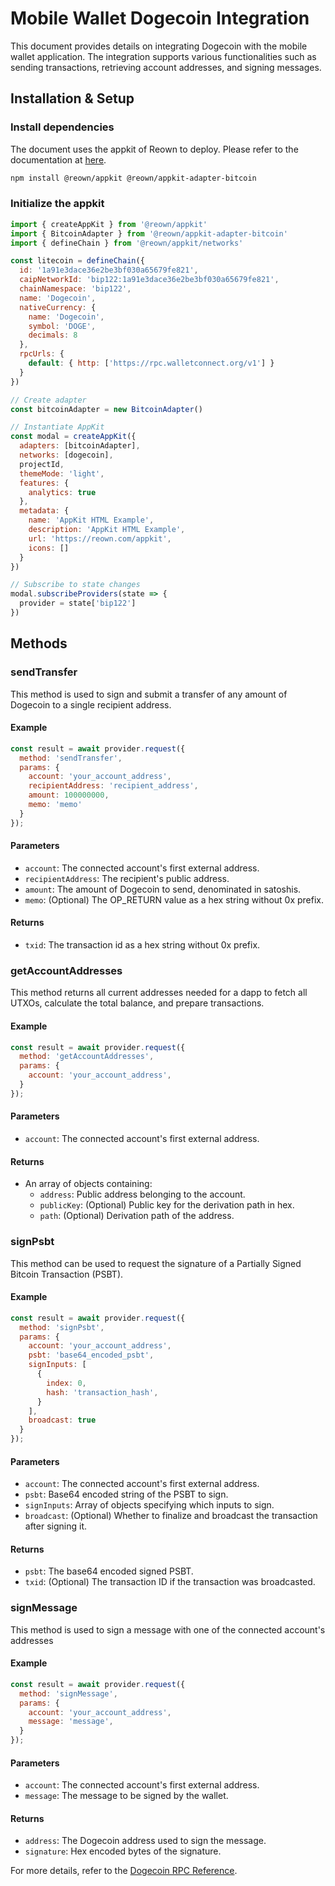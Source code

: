 # Mobile Wallet Dogecoin Integration

This document provides details on integrating Dogecoin with the mobile wallet application. The integration supports various functionalities such as sending transactions, retrieving account addresses, and signing messages.


## Installation & Setup

### Install dependencies

The document uses the appkit of Reown to deploy. Please refer to the documentation at [here](https://docs.reown.io/appkit/overview).

```bash
npm install @reown/appkit @reown/appkit-adapter-bitcoin
```

### Initialize the appkit

```javascript
import { createAppKit } from '@reown/appkit'
import { BitcoinAdapter } from '@reown/appkit-adapter-bitcoin'
import { defineChain } from '@reown/appkit/networks'

const litecoin = defineChain({
  id: '1a91e3dace36e2be3bf030a65679fe821',
  caipNetworkId: 'bip122:1a91e3dace36e2be3bf030a65679fe821',
  chainNamespace: 'bip122',
  name: 'Dogecoin',
  nativeCurrency: {
    name: 'Dogecoin',
    symbol: 'DOGE',
    decimals: 8
  },
  rpcUrls: {
    default: { http: ['https://rpc.walletconnect.org/v1'] }
  }
})

// Create adapter
const bitcoinAdapter = new BitcoinAdapter()

// Instantiate AppKit
const modal = createAppKit({
  adapters: [bitcoinAdapter],
  networks: [dogecoin],
  projectId,
  themeMode: 'light',
  features: {
    analytics: true
  },
  metadata: {
    name: 'AppKit HTML Example',
    description: 'AppKit HTML Example',
    url: 'https://reown.com/appkit',
    icons: []
  }
})

// Subscribe to state changes
modal.subscribeProviders(state => {
  provider = state['bip122']
})
```

## Methods

### sendTransfer
This method is used to sign and submit a transfer of any amount of Dogecoin to a single recipient address.

#### Example
```javascript
const result = await provider.request({
  method: 'sendTransfer',
  params: {
    account: 'your_account_address',
    recipientAddress: 'recipient_address',
    amount: 100000000,
    memo: 'memo'
  }
});
```

#### Parameters
- `account`: The connected account's first external address.
- `recipientAddress`: The recipient's public address.
- `amount`: The amount of Dogecoin to send, denominated in satoshis.
- `memo`: (Optional) The OP_RETURN value as a hex string without 0x prefix.

#### Returns
- `txid`: The transaction id as a hex string without 0x prefix.


### getAccountAddresses
This method returns all current addresses needed for a dapp to fetch all UTXOs, calculate the total balance, and prepare transactions.

#### Example
```javascript
const result = await provider.request({
  method: 'getAccountAddresses',
  params: {
    account: 'your_account_address',
  }
});
```

#### Parameters
- `account`: The connected account's first external address.

#### Returns
- An array of objects containing:
  - `address`: Public address belonging to the account.
  - `publicKey`: (Optional) Public key for the derivation path in hex.
  - `path`: (Optional) Derivation path of the address.

### signPsbt
This method can be used to request the signature of a Partially Signed Bitcoin Transaction (PSBT).

#### Example
```javascript
const result = await provider.request({
  method: 'signPsbt',
  params: {
    account: 'your_account_address',
    psbt: 'base64_encoded_psbt',
    signInputs: [
      {
        index: 0,
        hash: 'transaction_hash',
      }
    ],
    broadcast: true
  }
});
```

#### Parameters
- `account`: The connected account's first external address.
- `psbt`: Base64 encoded string of the PSBT to sign.
- `signInputs`: Array of objects specifying which inputs to sign.
- `broadcast`: (Optional) Whether to finalize and broadcast the transaction after signing it.

#### Returns
- `psbt`: The base64 encoded signed PSBT.
- `txid`: (Optional) The transaction ID if the transaction was broadcasted.

### signMessage
This method is used to sign a message with one of the connected account's addresses

#### Example
```javascript
const result = await provider.request({
  method: 'signMessage',
  params: {
    account: 'your_account_address',
    message: 'message',
  }
});
```

#### Parameters
- `account`: The connected account's first external address.
- `message`: The message to be signed by the wallet.


#### Returns
- `address`: The Dogecoin address used to sign the message.
- `signature`: Hex encoded bytes of the signature.

For more details, refer to the [Dogecoin RPC Reference](https://docs.reown.com/advanced/multichain/rpc-reference/dogecoin-rpc). 
